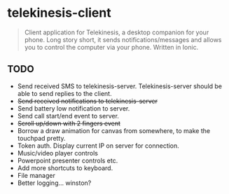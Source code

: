 # telekinesis-client
> Client application for Telekinesis, a desktop companion for your phone. Long story short, it sends notifications/messages and allows you to control the computer via your phone. Written in Ionic.


## TODO

* Send received SMS to telekinesis-server. Telekinesis-server should be able to send replies to the client.
* ~~Send received notifications to telekinesis-server~~
* Send battery low notification to server.
* Send call start/end event to server.
* ~~Scroll up/down with 2 fingers event~~
* Borrow a draw animation for canvas from somewhere, to make the touchpad pretty.
* Token auth. Display current IP on server for connection.
* Music/video player controls
* Powerpoint presenter controls etc.
* Add more shortcuts to keyboard.
* File manager
* Better logging... winston?
